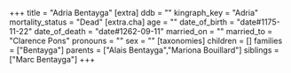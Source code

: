 +++
title = "Adria Bentayga"
[extra]
ddb = ""
kingraph_key = "Adria"
mortality_status = "Dead"
[extra.cha]
age = ""
date_of_birth = "date#1175-11-22"
date_of_death = "date#1262-09-11"
married_on = ""
married_to = "Clarence Pons"
pronouns = ""
sex = ""
[taxonomies]
children = []
families = ["Bentayga"]
parents = ["Alais Bentayga","Mariona Bouillard"]
siblings = ["Marc Bentayga"]
+++

